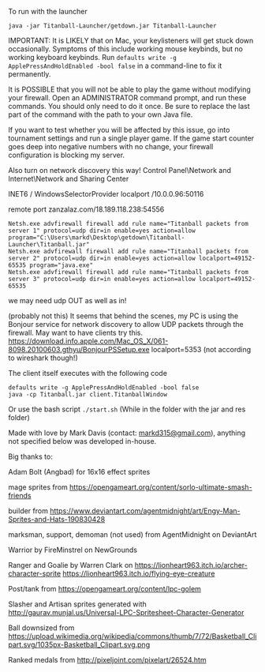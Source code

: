 To run with the launcher

```
java -jar Titanball-Launcher/getdown.jar Titanball-Launcher
```

IMPORTANT:
It is LIKELY that on Mac, your keylisteners will get stuck down occasionally. Symptoms of this include working mouse keybinds, but no working keyboard keybinds.
Run `defaults write -g ApplePressAndHoldEnabled -bool false` in a command-line to fix it permanently.


It is POSSIBLE that you will not be able to play the game without modifying your firewall.
Open an ADMINISTRATOR command prompt, and run these commands. You should only need to do it once.
Be sure to replace the last part of the command with the path to your own Java file.

If you want to test whether you will be affected by this issue, go into tournament settings and run a single player game.
If the game start counter goes deep into negative numbers with no change, your firewall configuration is blocking my server.

Also turn on network discovery this way!
Control Panel\Network and Internet\Network and Sharing Center

INET6 / WindowsSelectorProvider
localport
/10.0.0.96:50116

remote port
zanzalaz.com/18.189.118.238:54556

```
Netsh.exe advfirewall firewall add rule name="Titanball packets from server 1" protocol=udp dir=in enable=yes action=allow program="C:\Users\markd\Desktop\getdown\Titanball-Launcher\Titanball.jar"
Netsh.exe advfirewall firewall add rule name="Titanball packets from server 2" protocol=udp dir=in enable=yes action=allow localport=49152-65535 program="java.exe"
Netsh.exe advfirewall firewall add rule name="Titanball packets from server 3" protocol=udp dir=in enable=yes action=allow localport=49152-65535
```

we may need udp OUT as well as in!

(probably not this)
It seems that behind the scenes, my PC is using the Bonjour service for network discovery to allow UDP packets through the firewall.
May want to have clients try this.
https://download.info.apple.com/Mac_OS_X/061-8098.20100603.gthyu/BonjourPSSetup.exe
localport=5353 (not according to wireshark though!)

The client itself executes with the following code
```
defaults write -g ApplePressAndHoldEnabled -bool false
java -cp Titanball.jar client.TitanballWindow
```

Or use the bash script
`./start.sh` (While in the folder with the jar and res folder)

Made with love by Mark Davis (contact: markd315@gmail.com), anything not specified below was developed in-house.

Big thanks to:

Adam Bolt (Angbad) for 16x16 effect sprites

mage sprites from https://opengameart.org/content/sorlo-ultimate-smash-friends

builder from https://www.deviantart.com/agentmidnight/art/Engy-Man-Sprites-and-Hats-190830428

marksman, support, demoman (not used) from AgentMidnight on DeviantArt

Warrior by FireMinstrel on NewGrounds

Ranger and Goalie by Warren Clark on https://lionheart963.itch.io/archer-character-sprite
https://lionheart963.itch.io/flying-eye-creature

Post/tank from https://opengameart.org/content/lpc-golem

Slasher and Artisan sprites generated with http://gaurav.munjal.us/Universal-LPC-Spritesheet-Character-Generator

Ball downsized from https://upload.wikimedia.org/wikipedia/commons/thumb/7/72/Basketball_Clipart.svg/1035px-Basketball_Clipart.svg.png

Ranked medals from http://pixeljoint.com/pixelart/26524.htm
